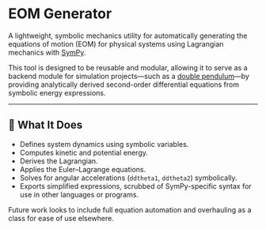 # EOM Generator

A lightweight, symbolic mechanics utility for automatically generating the equations of motion (EOM) for physical systems using Lagrangian mechanics with [SymPy](https://www.sympy.org/en/index.html).

This tool is designed to be reusable and modular, allowing it to serve as a backend module for simulation projects—such as a [double pendulum](https://github.com/your-username/double-pendulum)—by providing analytically derived second-order differential equations from symbolic energy expressions.

---

## 🧠 What It Does

- Defines system dynamics using symbolic variables.
- Computes kinetic and potential energy.
- Derives the Lagrangian.
- Applies the Euler–Lagrange equations.
- Solves for angular accelerations (`ddtheta1`, `ddtheta2`) symbolically.
- Exports simplified expressions, scrubbed of SymPy-specific syntax for use in other languages or programs.


Future work looks to include full equation automation and overhauling as a class for ease of use elsewhere.
